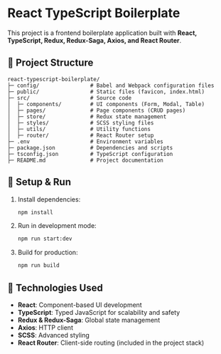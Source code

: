 # React TypeScript Boilerplate

This project is a frontend boilerplate application built with **React, TypeScript, Redux, Redux-Saga, Axios, and React Router**.

## 📂 Project Structure

```
react-typescript-boilerplate/
├─ config/                # Babel and Webpack configuration files
├─ public/                # Static files (favicon, index.html)
├─ src/                   # Source code
│  ├─ components/         # UI components (Form, Modal, Table)
│  ├─ pages/              # Page components (CRUD pages)
│  ├─ store/              # Redux state management
│  ├─ styles/             # SCSS styling files
│  ├─ utils/              # Utility functions
│  ├─ router/             # React Router setup
├─ .env                   # Environment variables
├─ package.json           # Dependencies and scripts
├─ tsconfig.json          # TypeScript configuration
├─ README.md              # Project documentation
```

## 🚀 Setup & Run

1. Install dependencies:
   ```sh
   npm install
   ```

2. Run in development mode:
   ```sh
   npm run start:dev
   ```

3. Build for production:
   ```sh
   npm run build
   ```

## 🔧 Technologies Used

- **React**: Component-based UI development
- **TypeScript**: Typed JavaScript for scalability and safety
- **Redux & Redux-Saga**: Global state management
- **Axios**: HTTP client
- **SCSS**: Advanced styling
- **React Router**: Client-side routing (included in the project stack)
